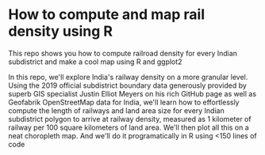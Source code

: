 # How to compute and map rail density using R
This repo shows you how to compute railroad density for every Indian subdistrict and make a cool map using R and ggplot2

In this repo, we'll explore India's railway density on a more granular level. Using the 2019 official subdistrict boundary data generously provided by superb GIS specialist Justin Elliot Meyers on his rich GitHub page as well as Geofabrik OpenStreetMap data for India, we'll learn how to effortlessly compute the length of railways and land area size for every Indian subdistrict polygon to arrive at railway density, measured as 1 kilometer of railway per 100 square kilometers of land area. We'll then plot all this on a neat choropleth map. And we'll do it programatically in R using <150 lines of code
